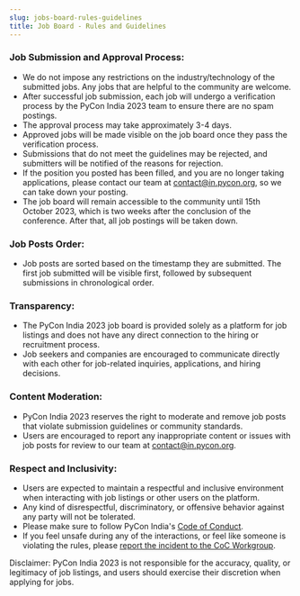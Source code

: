 ```yaml
---
slug: jobs-board-rules-guidelines
title: Job Board - Rules and Guidelines
---
```


### Job Submission and Approval Process:

- We do not impose any restrictions on the industry/technology of the submitted jobs. Any jobs that are helpful to the community are welcome.
- After successful job submission, each job will undergo a verification process by the PyCon India 2023 team to ensure there are no spam postings.
- The approval process may take approximately 3-4 days.
- Approved jobs will be made visible on the job board once they pass the verification process.
- Submissions that do not meet the guidelines may be rejected, and submitters will be notified of the reasons for rejection.
- If the position you posted has been filled, and you are no longer taking applications, please contact our team at [contact@in.pycon.org](mailto:contact@in.pycon.org), so we can take down your posting.
- The job board will remain accessible to the community until 15th October 2023, which is two weeks after the conclusion of the conference. After that, all job postings will be taken down.

### Job Posts Order:

- Job posts are sorted based on the timestamp they are submitted. The first job submitted will be visible first, followed by subsequent submissions in chronological order.

### Transparency:

- The PyCon India 2023 job board is provided solely as a platform for job listings and does not have any direct connection to the hiring or recruitment process.
- Job seekers and companies are encouraged to communicate directly with each other for job-related inquiries, applications, and hiring decisions.

### Content Moderation:

- PyCon India 2023 reserves the right to moderate and remove job posts that violate submission guidelines or community standards.
- Users are encouraged to report any inappropriate content or issues with job posts for review to our team at [contact@in.pycon.org](mailto:contact@in.pycon.org).

### Respect and Inclusivity:

- Users are expected to maintain a respectful and inclusive environment when interacting with job listings or other users on the platform.
- Any kind of disrespectful, discriminatory, or offensive behavior against any party will not be tolerated.
- Please make sure to follow PyCon India's [Code of Conduct](https://in.pycon.org/2023/code-of-conduct/).
- If you feel unsafe during any of the interactions, or feel like someone is violating the rules, please [report the incident to the CoC Workgroup](https://in.pycon.org/2023/reporting-guide/).

Disclaimer: PyCon India 2023 is not responsible for the accuracy, quality, or legitimacy of job listings, and users should exercise their discretion when applying for jobs.

